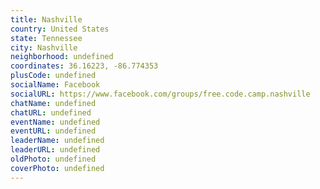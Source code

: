 ```yaml
---
title: Nashville
country: United States
state: Tennessee
city: Nashville
neighborhood: undefined
coordinates: 36.16223, -86.774353
plusCode: undefined
socialName: Facebook
socialURL: https://www.facebook.com/groups/free.code.camp.nashville
chatName: undefined
chatURL: undefined
eventName: undefined
eventURL: undefined
leaderName: undefined
leaderURL: undefined
oldPhoto: undefined
coverPhoto: undefined
---
```


